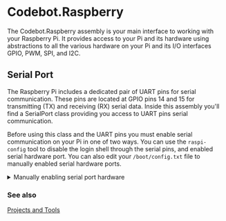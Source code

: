 # Codebot.Raspberry

The Codebot.Raspberry assembly is your main interface to working with your Raspberry Pi. It provides access to your Pi and its hardware using abstractions to all the various hardware on your Pi and its I/O interfaces GPIO, PWM, SPI, and I2C.

## Serial Port

The Raspberry Pi includes a dedicated pair of UART pins for serial communication. These pins are located at GPIO pins 14 and 15 for transmitting (TX) and receiving (RX) serial data. Inside this assembly you'll find a SerialPort class providing you access to UART pins serial communication.

Before using this class and the UART pins you must enable serial communication on your Pi in one of two ways. You can use the ``raspi-config`` tool to disable the login shell through the serial pins, and enabled serial hardware port. You can also edit your ``/boot/config.txt`` file to manually enabled serial hardware ports.

<details>
  <summary>Manually enabling serial port hardware</summary>


There are two types of UART available on the Raspberry Pi - PL011 and mini UART. The PL011 is a capable, broadly 16550-compatible UART, while the mini UART has a reduced feature set. You can enabled only one of these UARTs at a any one time. 

 To enabled the PL011 UART edit ``/boot/config.txt``  and add the following line at the end.

````terminal
dtoverlay=pi3-miniuart-bt
````

After saving and rebooting the device file ``/dev/serial0`` will be linked to ``/dev/ttyAMA0`` which is the PL011 serial port. Enabling ``pi3-miniuart-bt`` will have the side effect of turning off your Pi's Bluetooth module. This is because the Bluetooth module conflicts with the PL011 hardware and its driver.

If you want to enable both Bluetooth and UART serial communication, you may instead enable the mini UART driver. The do this comment out ``dtoverlay=pi3-miniuart-bt`` in your ``/boot/config.txt`` and add these lines in its place.

````terminal
enable_uart=1
core_freq=250
core_freq_min=250
````

After saving and rebooting the device file ``/dev/serial0`` will be linked to ``/dev/ttyS0`` which is the mini UART port.

</details>

### See also

[Projects and Tools](/README.md)